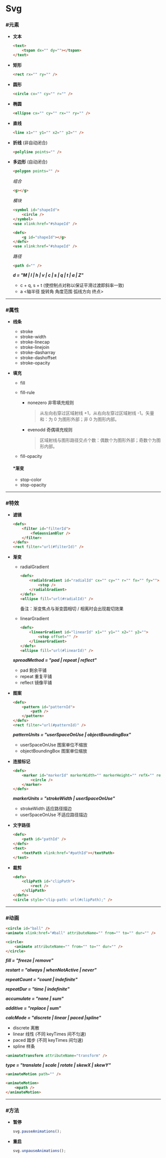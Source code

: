 # Svg #

### #元素 ###
+ __文本__

    ```html
    <text>
        <tspan dx="" dy=""></tspan>
    </text>
    ```
+ __矩形__

    ```html
    <rect rx="" ry="" />
    ```
+ __圆形__
    
    ```html
    <circle cx="" cy="" r="" /> 
    ```
+ __椭圆__

    ```html
    <ellipse cx="" cy="" rx="" ry="" />
    ```
+ __直线__
    
    ```html
    <line x1="" y1="" x2="" y2="" />
    ```
+ __折线__ (非自动闭合)

    ```html
    <polyline points="" />
    ```
+ __多边形__ (自动闭合)

    ```html
    <polygon points="" />
    ```

    _组合_
    ```html
    <g></g>
    ```
    
    _模块_
    ```html
    <symbol id="shapeId">
        <circle />
    </symbol>
    <use xlink:href="#shapeId" />
    ```
    ```html
    <defs>
        <g id="shapeId"></g>
    </defs>
    <use xlink:href="#shapeId" />
    ```
    
    _路径_
    ```html
    <path d="" />
    ```
    
    ___d = "M | l | h | v | c | s | q | t | a | Z"___
    + c + q, s + t (使控制点对称以保证平滑过渡即斜率一致)
    + a <轴半径 旋转角 角度范围 弧线方向 终点>

*****

### #属性 ###
+ __线条__
    + stroke
    + stroke-width
    + stroke-linecap
    + stroke-linejoin
    + stroke-dasharray
    + stroke-dashoffset
    + stroke-opacity
+ __填充__
    + fill
    + fill-rule
        + nonezero 非零填充规则 
                   
            > 从左向右穿过区域射线 +1，从右向左穿过区域射线 -1。矢量和：为 0 为图形外部；非 0 为图形内部。
            
        + evenodd 奇偶填充规则
                    
            > 区域射线与图形路径交点个数：偶数个为图形外部；奇数个为图形内部。

    + fill-opacity
    
    #### *渐变 ####
    + stop-color
    + stop-opacity

*****

### #特效 ###
+ __滤镜__

    ```html
    <defs>
        <filter id="filterId">
            <feGaussianBlur />
        </filter>
    </defs>
    <rect filter="url(#filterId)" />
    ```
+ __渐变__
    + radialGradient
    
        ```html
        <defs> 
            <radialGradient id="radialId" cx="" cy="" r="" fx="" fy="">
                <stop />                           
            </radialGradient>                      
        </defs>
        <ellipse fill="url(#radialId)" />
        ```

        备注：渐变焦点与渐变圆相切 / 相离时会出现裁切效果
            
    + linearGradient
    
        ```html
        <defs>
            <linearGradient id="linearId" x1="" y1="" x2="" y2="">
                <stop offset="" />
            </linearGradient>    
        </defs>
        <ellipse fill="url(#linearId)" />
        ```

    ___spreadMethod = "pad | repeat | reflect"___
    + pad 剩余平铺
    + repeat 重复平铺
    + reflect 镜像平铺

+ __图案__
    ```html
    <defs>
        <pattern id="patternId">
            <path />
        </pattern>
    </defs>
    <rect filter="url(#patternId)" />
    ```

    ___patternUnits = "userSpaceOnUse | objectBoundingBox"___
    + userSpaceOnUse 图案单位不缩放
    + objectBoundingBox 图案单位缩放

+ __连接标记__
    ```html
    <defs>
        <marker id="markerId" markerWidth="" markerHeight="" refX="" refY="" orient="">
            <circle />
        </marker>
    </defs>
    ```

    ___markerUnits = "strokeWidth | userSpaceOnUse"___
    + strokeWidth 适应路径描边
    + userSpaceOnUse 不适应路径描边

+ __文字路径__

    ```html
    <defs>
        <path id="pathId" />
    </defs>
    <text>
        <textPath xlink:href="#pathId"></textPath>
    </text>
    ```

+ __裁剪__

    ```html
    <defs>
        <clipPath id="clipPath">
            <rect />
        </clipPath>
    </defs>
    <circle style="clip-path: url(#clipPath);" />
    ```

*****

### #动画 ###

```html
<circle id="ball" />
<animate xlink:href="#ball" attributeName="" from="" to="" dur="" />
```
```html
<circle>
    <animate attributeName="" from="" to="" dur="" />
</circle>
```

___fill = "freeze | remove"___

___restart = "always | whenNotActive | never"___

___repeatCount = "count | indefinite"___

___repeatDur = "time | indefinite"___

___accumulate = "none | sum"___

___additive = "replace | sum"___

___calcMode = "discrete | linear | paced |spline"___
+ discrete 离散
+ linear 线性 (不同 keyTimes 间不匀速)
+ paced 踏步 (不同 keyTimes 间匀速)
+ spline 样条

```html
<animateTransform attributeName="transform" />
```

___type = "translate | scale | rotate | skewX | skewY"___

```html
<animateMotion path="" />
```
```html
<animateMotion>
    <mpath />
</animateMotion>
```

*****

### #方法 ###
+ __暂停__

    ```javascript
    svg.pauseAnimations();
    ```
+ __重启__

    ```javascript
    svg.unpauseAnimations();
    ```